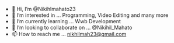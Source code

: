 - 👋 Hi, I’m @Nikihlmahato23
- 👀 I’m interested in ... Programming, Video Editing and many more
- 🌱 I’m currently learning ... Wwb Development
- 💞️ I’m looking to collaborate on ... @Nikihil_Mahato
- 📫 How to reach me ... nikhilmah23@gmail.com

<!---
Nikihlmahato23/Nikihlmahato23 is a ✨ special ✨ repository because its `README.md` (this file) appears on your GitHub profile.
You can click the Preview link to take a look at your changes.
--->
